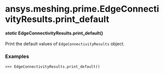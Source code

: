 <a id="ansys-meshing-prime-edgeconnectivityresults-print-default"></a>

# ansys.meshing.prime.EdgeConnectivityResults.print_default

<a id="ansys.meshing.prime.EdgeConnectivityResults.print_default"></a>

#### *static* EdgeConnectivityResults.print_default()

Print the default values of `EdgeConnectivityResults` object.

### Examples

```pycon
>>> EdgeConnectivityResults.print_default()
```

<!-- !! processed by numpydoc !! -->
